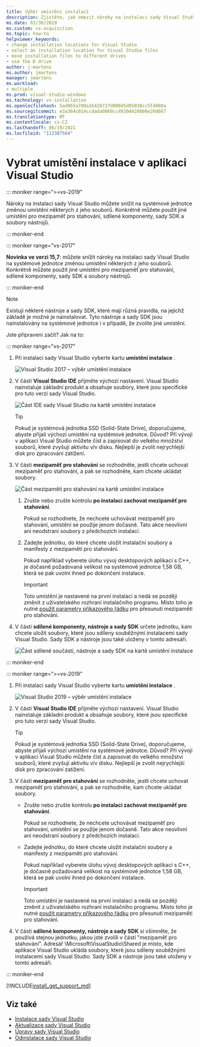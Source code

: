 ```yaml
---
title: Výběr umístění instalací
description: Zjistěte, jak omezit nároky na instalaci sady Visual Studio na systémovou jednotku tím, že změníte umístění mezipaměti pro stahování, sdílené komponenty, sady SDK a nástroje na různé jednotky. Například přesuňte některé soubory z jednotky C do jednotky D.
ms.date: 03/30/2019
ms.custom: vs-acquisition
ms.topic: how-to
helpviewer_keywords:
- change installation locations for Visual Studio
- select an installation location for Visual Studio files
- move installation files to different drives
- use the D drive
author: j-martens
ms.author: jmartens
manager: jmartens
ms.workload:
- multiple
ms.prod: visual-studio-windows
ms.technology: vs-installation
ms.openlocfilehash: 5ad065a780a16420727d90605d95038cc5f4080a
ms.sourcegitcommit: e3a364c014ccdada0860cc4930d428808e20d667
ms.translationtype: MT
ms.contentlocale: cs-CZ
ms.lasthandoff: 06/19/2021
ms.locfileid: "112387564"
---
```

# <a name="select-the-installation-locations-in-visual-studio"></a>Vybrat umístění instalace v aplikaci Visual Studio

::: moniker range=">=vs-2019"

Nároky na instalaci sady Visual Studio můžete snížit na systémové jednotce změnou umístění některých z jeho souborů. Konkrétně můžete použít jiné umístění pro mezipaměť pro stahování, sdílené komponenty, sady SDK a soubory nástrojů.

::: moniker-end

::: moniker range="vs-2017"

**Novinka ve verzi 15,7**: můžete snížit nároky na instalaci sady Visual Studio na systémové jednotce změnou umístění některých z jeho souborů. Konkrétně můžete použít jiné umístění pro mezipaměť pro stahování, sdílené komponenty, sady SDK a soubory nástrojů.

::: moniker-end

   > [!NOTE]
   > Existují některé nástroje a sady SDK, které mají různá pravidla, na jejichž základě je možné je nainstalovat. Tyto nástroje a sady SDK jsou nainstalovány na systémové jednotce i v případě, že zvolíte jiné umístění.

Jste připraveni začít? Jak na to:

::: moniker range="vs-2017"

1. Při instalaci sady Visual Studio vyberte kartu **umístění instalace** .

   ![Visual Studio 2017 – výběr umístění instalace](media/vs-installation-locations.png "Vyberte umístění instalace.")

1. V části **Visual Studio IDE** přijměte výchozí nastavení. Visual Studio nainstaluje základní produkt a obsahuje soubory, které jsou specifické pro tuto verzi sady Visual Studio.

   ![Část IDE sady Visual Studio na kartě umístění instalace](media/vs-installation-locations-ide.png "V části rozhraní IDE sady Visual Studio na kartě umístění instalace přijměte výchozí hodnotu.")

   > [!TIP]
   > Pokud je systémová jednotka SSD (Solid-State Drive), doporučujeme, abyste přijali výchozí umístění na systémové jednotce. Důvod? Při vývoji v aplikaci Visual Studio můžete číst a zapisovat do velkého množství souborů, které zvyšují aktivitu v/v disku. Nejlepší je zvolit nejrychlejší disk pro zpracování zatížení.

1. V části **mezipaměť pro stahování** se rozhodněte, jestli chcete uchovat mezipaměť pro stahování, a pak se rozhodněte, kam chcete ukládat soubory.

     ![Část mezipaměti pro stahování na kartě umístění instalace](media/vs-installation-locations-cache.png "Zvolte, zda má být po instalaci uchovávána mezipaměť pro stahování, a pak zadejte jednotku, kam chcete ukládat soubory.")

    1. Zrušte nebo zrušte kontrolu **po instalaci zachovat mezipaměť pro stahování**.

       Pokud se rozhodnete, že nechcete uchovávat mezipaměť pro stahování, umístění se použije jenom dočasně. Tato akce neovlivní ani neodstraní soubory z předchozích instalací.

    1. Zadejte jednotku, do které chcete uložit instalační soubory a manifesty z mezipaměti pro stahování.

        Pokud například vyberete úlohu vývoj desktopových aplikací s C++, je dočasně požadovaná velikost na systémové jednotce 1,58 GB, která se pak uvolní ihned po dokončení instalace.

       > [!IMPORTANT]
       > Toto umístění je nastavené na první instalaci a nedá se později změnit z uživatelského rozhraní instalačního programu. Místo toho je nutné [použít parametry příkazového řádku](use-command-line-parameters-to-install-visual-studio.md) pro přesunutí mezipaměti pro stahování.

1. V části **sdílené komponenty, nástroje a sady SDK** určete jednotku, kam chcete uložit soubory, které jsou sdíleny souběžnými instalacemi sady Visual Studio. Sady SDK a nástroje jsou také uloženy v tomto adresáři.

   ![Část sdílené součásti, nástroje a sady SDK na kartě umístění instalace](media/vs-installation-locations-shared.png "Zadejte umístění, kam chcete uložit sdílené součásti, nástroje a sady SDK.")

::: moniker-end

::: moniker range=">=vs-2019"

1. Při instalaci sady Visual Studio vyberte kartu **umístění instalace** .

   ![Visual Studio 2019 – výběr umístění instalace](media/vs-2019/vs-installer-installation-locations.png "Vyberte umístění instalace.")

1. V části **Visual Studio IDE** přijměte výchozí nastavení. Visual Studio nainstaluje základní produkt a obsahuje soubory, které jsou specifické pro tuto verzi sady Visual Studio.

   > [!TIP]
   > Pokud je systémová jednotka SSD (Solid-State Drive), doporučujeme, abyste přijali výchozí umístění na systémové jednotce. Důvod? Při vývoji v aplikaci Visual Studio můžete číst a zapisovat do velkého množství souborů, které zvyšují aktivitu v/v disku. Nejlepší je zvolit nejrychlejší disk pro zpracování zatížení.

1. V části **mezipaměť pro stahování** se rozhodněte, jestli chcete uchovat mezipaměť pro stahování, a pak se rozhodněte, kam chcete ukládat soubory.

    * Zrušte nebo zrušte kontrolu **po instalaci zachovat mezipaměť pro stahování**.

       Pokud se rozhodnete, že nechcete uchovávat mezipaměť pro stahování, umístění se použije jenom dočasně. Tato akce neovlivní ani neodstraní soubory z předchozích instalací.

    * Zadejte jednotku, do které chcete uložit instalační soubory a manifesty z mezipaměti pro stahování.

        Pokud například vyberete úlohu vývoj desktopových aplikací s C++, je dočasně požadovaná velikost na systémové jednotce 1,58 GB, která se pak uvolní ihned po dokončení instalace.

       > [!IMPORTANT]
       > Toto umístění je nastavené na první instalaci a nedá se později změnit z uživatelského rozhraní instalačního programu. Místo toho je nutné [použít parametry příkazového řádku](use-command-line-parameters-to-install-visual-studio.md) pro přesunutí mezipaměti pro stahování.

1. V části **sdílené komponenty, nástroje a sady SDK** si všimněte, že používá stejnou jednotku, jakou jste zvolili v části "mezipaměť pro stahování". Adresář \Microsoft\VisualStudio\Shared je místo, kde aplikace Visual Studio ukládá soubory, které jsou sdíleny souběžnými instalacemi sady Visual Studio. Sady SDK a nástroje jsou také uloženy v tomto adresáři.

::: moniker-end

[!INCLUDE[install_get_support_md](includes/install_get_support_md.md)]

## <a name="see-also"></a>Viz také

* [Instalace sady Visual Studio](install-visual-studio.md)
* [Aktualizace sady Visual Studio](update-visual-studio.md)
* [Úpravy sady Visual Studio](update-visual-studio.md)
* [Odinstalace sady Visual Studio](uninstall-visual-studio.md)
